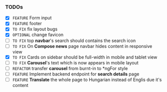 ### TODOs

- [x] `FEATURE` Form input
- [x] `FEATURE` footer
- [x] `TO FIX` fix layout bugs 
- [x] `OPTIONAL` change favicon
- [ ] `TO FIX` top __navbar__'s search should contains the search icon
- [ ] `TO FIX` On __Compose news__ page navbar hides content in responsive view 
- [x] `TO FIX` Cards on sidebar should be full-width in mobile and tablet view
- [ ] `TO FIX` __Carousel__'s text which is now appears in mobile layout
- [ ] `REFACTOR` transfer __carousel__ from burnt-in to \*ngFor style
- [ ] `FEATURE` Implement backend endpoint for __search details__ page
- [ ] `FEATURE` __Translate__ the whole page to Hungarian instead of Englis due it's content
